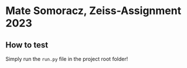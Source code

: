 # Mate Somoracz, Zeiss-Assignment 2023

## How to test

Simply run the `run.py` file in the project root folder!
